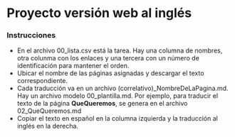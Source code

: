 # Proyecto versión web al inglés

### Instrucciones
* En el archivo 00_lista.csv está la tarea. Hay una columna de nombres, otra colunma con los enlaces y una tercera con un número de identificación para mantener el orden.
* Ubicar el nombre de las páginas asignadas y descargar el texto correspondiente.
* Cada traducción va en un archivo (correlativo)_NombreDeLaPagina.md. Hay un archivo modelo 00_plantilla.md. Por ejemplo, para traducir el texto de la página **QueQueremos**, se genera en el archivo 02_QueQueremos.md
* Copiar el texto en español en la columna izquierda y la traducción al inglés en la derecha.
